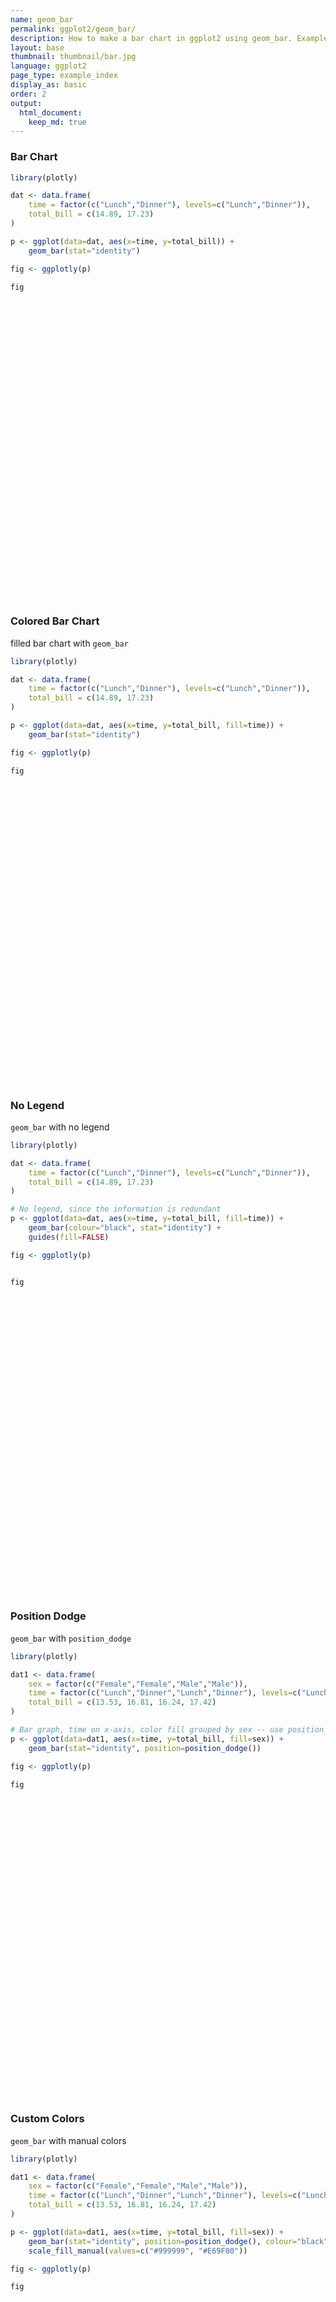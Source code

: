 ```yaml
---
name: geom_bar
permalink: ggplot2/geom_bar/
description: How to make a bar chart in ggplot2 using geom_bar. Examples of grouped, stacked, overlaid, filled, and colored bar charts.
layout: base
thumbnail: thumbnail/bar.jpg
language: ggplot2
page_type: example_index
display_as: basic
order: 2
output:
  html_document:
    keep_md: true
---
```



### Bar Chart


```r
library(plotly)

dat <- data.frame(
    time = factor(c("Lunch","Dinner"), levels=c("Lunch","Dinner")),
    total_bill = c(14.89, 17.23)
)

p <- ggplot(data=dat, aes(x=time, y=total_bill)) +
    geom_bar(stat="identity")

fig <- ggplotly(p)

fig
```

<div id="htmlwidget-0d8d54e4819bc550ce53" style="width:672px;height:480px;" class="plotly html-widget"></div>
<script type="application/json" data-for="htmlwidget-0d8d54e4819bc550ce53">{"x":{"data":[{"orientation":"v","width":[0.9,0.9],"base":[0,0],"x":[1,2],"y":[14.89,17.23],"text":["time: Lunch<br />total_bill: 14.89","time: Dinner<br />total_bill: 17.23"],"type":"bar","marker":{"autocolorscale":false,"color":"rgba(89,89,89,1)","line":{"width":1.88976377952756,"color":"transparent"}},"showlegend":false,"xaxis":"x","yaxis":"y","hoverinfo":"text","frame":null}],"layout":{"margin":{"t":26.2283105022831,"r":7.30593607305936,"b":40.1826484018265,"l":37.2602739726027},"plot_bgcolor":"rgba(235,235,235,1)","paper_bgcolor":"rgba(255,255,255,1)","font":{"color":"rgba(0,0,0,1)","family":"","size":14.6118721461187},"xaxis":{"domain":[0,1],"automargin":true,"type":"linear","autorange":false,"range":[0.4,2.6],"tickmode":"array","ticktext":["Lunch","Dinner"],"tickvals":[1,2],"categoryorder":"array","categoryarray":["Lunch","Dinner"],"nticks":null,"ticks":"outside","tickcolor":"rgba(51,51,51,1)","ticklen":3.65296803652968,"tickwidth":0.66417600664176,"showticklabels":true,"tickfont":{"color":"rgba(77,77,77,1)","family":"","size":11.689497716895},"tickangle":-0,"showline":false,"linecolor":null,"linewidth":0,"showgrid":true,"gridcolor":"rgba(255,255,255,1)","gridwidth":0.66417600664176,"zeroline":false,"anchor":"y","title":{"text":"time","font":{"color":"rgba(0,0,0,1)","family":"","size":14.6118721461187}},"hoverformat":".2f"},"yaxis":{"domain":[0,1],"automargin":true,"type":"linear","autorange":false,"range":[-0.8615,18.0915],"tickmode":"array","ticktext":["0","5","10","15"],"tickvals":[0,5,10,15],"categoryorder":"array","categoryarray":["0","5","10","15"],"nticks":null,"ticks":"outside","tickcolor":"rgba(51,51,51,1)","ticklen":3.65296803652968,"tickwidth":0.66417600664176,"showticklabels":true,"tickfont":{"color":"rgba(77,77,77,1)","family":"","size":11.689497716895},"tickangle":-0,"showline":false,"linecolor":null,"linewidth":0,"showgrid":true,"gridcolor":"rgba(255,255,255,1)","gridwidth":0.66417600664176,"zeroline":false,"anchor":"x","title":{"text":"total_bill","font":{"color":"rgba(0,0,0,1)","family":"","size":14.6118721461187}},"hoverformat":".2f"},"shapes":[{"type":"rect","fillcolor":null,"line":{"color":null,"width":0,"linetype":[]},"yref":"paper","xref":"paper","x0":0,"x1":1,"y0":0,"y1":1}],"showlegend":false,"legend":{"bgcolor":"rgba(255,255,255,1)","bordercolor":"transparent","borderwidth":1.88976377952756,"font":{"color":"rgba(0,0,0,1)","family":"","size":11.689497716895}},"hovermode":"closest","barmode":"relative"},"config":{"doubleClick":"reset","showSendToCloud":false},"source":"A","attrs":{"5c415ef476eb":{"x":{},"y":{},"type":"bar"}},"cur_data":"5c415ef476eb","visdat":{"5c415ef476eb":["function (y) ","x"]},"highlight":{"on":"plotly_click","persistent":false,"dynamic":false,"selectize":false,"opacityDim":0.2,"selected":{"opacity":1},"debounce":0},"shinyEvents":["plotly_hover","plotly_click","plotly_selected","plotly_relayout","plotly_brushed","plotly_brushing","plotly_clickannotation","plotly_doubleclick","plotly_deselect","plotly_afterplot","plotly_sunburstclick"],"base_url":"https://plot.ly"},"evals":[],"jsHooks":[]}</script>

### Colored Bar Chart
filled bar chart with <code>geom_bar</code>


```r
library(plotly)

dat <- data.frame(
    time = factor(c("Lunch","Dinner"), levels=c("Lunch","Dinner")),
    total_bill = c(14.89, 17.23)
)

p <- ggplot(data=dat, aes(x=time, y=total_bill, fill=time)) +
    geom_bar(stat="identity")

fig <- ggplotly(p)

fig
```

<div id="htmlwidget-e4e8a0b7208bc9c6ca13" style="width:672px;height:480px;" class="plotly html-widget"></div>
<script type="application/json" data-for="htmlwidget-e4e8a0b7208bc9c6ca13">{"x":{"data":[{"orientation":"v","width":0.9,"base":0,"x":[1],"y":[14.89],"text":"time: Lunch<br />total_bill: 14.89<br />time: Lunch","type":"bar","marker":{"autocolorscale":false,"color":"rgba(248,118,109,1)","line":{"width":1.88976377952756,"color":"transparent"}},"name":"Lunch","legendgroup":"Lunch","showlegend":true,"xaxis":"x","yaxis":"y","hoverinfo":"text","frame":null},{"orientation":"v","width":0.9,"base":0,"x":[2],"y":[17.23],"text":"time: Dinner<br />total_bill: 17.23<br />time: Dinner","type":"bar","marker":{"autocolorscale":false,"color":"rgba(0,191,196,1)","line":{"width":1.88976377952756,"color":"transparent"}},"name":"Dinner","legendgroup":"Dinner","showlegend":true,"xaxis":"x","yaxis":"y","hoverinfo":"text","frame":null}],"layout":{"margin":{"t":26.2283105022831,"r":7.30593607305936,"b":40.1826484018265,"l":37.2602739726027},"plot_bgcolor":"rgba(235,235,235,1)","paper_bgcolor":"rgba(255,255,255,1)","font":{"color":"rgba(0,0,0,1)","family":"","size":14.6118721461187},"xaxis":{"domain":[0,1],"automargin":true,"type":"linear","autorange":false,"range":[0.4,2.6],"tickmode":"array","ticktext":["Lunch","Dinner"],"tickvals":[1,2],"categoryorder":"array","categoryarray":["Lunch","Dinner"],"nticks":null,"ticks":"outside","tickcolor":"rgba(51,51,51,1)","ticklen":3.65296803652968,"tickwidth":0.66417600664176,"showticklabels":true,"tickfont":{"color":"rgba(77,77,77,1)","family":"","size":11.689497716895},"tickangle":-0,"showline":false,"linecolor":null,"linewidth":0,"showgrid":true,"gridcolor":"rgba(255,255,255,1)","gridwidth":0.66417600664176,"zeroline":false,"anchor":"y","title":{"text":"time","font":{"color":"rgba(0,0,0,1)","family":"","size":14.6118721461187}},"hoverformat":".2f"},"yaxis":{"domain":[0,1],"automargin":true,"type":"linear","autorange":false,"range":[-0.8615,18.0915],"tickmode":"array","ticktext":["0","5","10","15"],"tickvals":[0,5,10,15],"categoryorder":"array","categoryarray":["0","5","10","15"],"nticks":null,"ticks":"outside","tickcolor":"rgba(51,51,51,1)","ticklen":3.65296803652968,"tickwidth":0.66417600664176,"showticklabels":true,"tickfont":{"color":"rgba(77,77,77,1)","family":"","size":11.689497716895},"tickangle":-0,"showline":false,"linecolor":null,"linewidth":0,"showgrid":true,"gridcolor":"rgba(255,255,255,1)","gridwidth":0.66417600664176,"zeroline":false,"anchor":"x","title":{"text":"total_bill","font":{"color":"rgba(0,0,0,1)","family":"","size":14.6118721461187}},"hoverformat":".2f"},"shapes":[{"type":"rect","fillcolor":null,"line":{"color":null,"width":0,"linetype":[]},"yref":"paper","xref":"paper","x0":0,"x1":1,"y0":0,"y1":1}],"showlegend":true,"legend":{"bgcolor":"rgba(255,255,255,1)","bordercolor":"transparent","borderwidth":1.88976377952756,"font":{"color":"rgba(0,0,0,1)","family":"","size":11.689497716895},"y":0.93503937007874},"annotations":[{"text":"time","x":1.02,"y":1,"showarrow":false,"ax":0,"ay":0,"font":{"color":"rgba(0,0,0,1)","family":"","size":14.6118721461187},"xref":"paper","yref":"paper","textangle":-0,"xanchor":"left","yanchor":"bottom","legendTitle":true}],"hovermode":"closest","barmode":"relative"},"config":{"doubleClick":"reset","showSendToCloud":false},"source":"A","attrs":{"5c41102777c9":{"x":{},"y":{},"fill":{},"type":"bar"}},"cur_data":"5c41102777c9","visdat":{"5c41102777c9":["function (y) ","x"]},"highlight":{"on":"plotly_click","persistent":false,"dynamic":false,"selectize":false,"opacityDim":0.2,"selected":{"opacity":1},"debounce":0},"shinyEvents":["plotly_hover","plotly_click","plotly_selected","plotly_relayout","plotly_brushed","plotly_brushing","plotly_clickannotation","plotly_doubleclick","plotly_deselect","plotly_afterplot","plotly_sunburstclick"],"base_url":"https://plot.ly"},"evals":[],"jsHooks":[]}</script>

### No Legend
<code>geom_bar</code> with no legend


```r
library(plotly)

dat <- data.frame(
    time = factor(c("Lunch","Dinner"), levels=c("Lunch","Dinner")),
    total_bill = c(14.89, 17.23)
)

# No legend, since the information is redundant
p <- ggplot(data=dat, aes(x=time, y=total_bill, fill=time)) +
    geom_bar(colour="black", stat="identity") +
    guides(fill=FALSE)

fig <- ggplotly(p)


fig
```

<div id="htmlwidget-5f13c8951418c5a818c3" style="width:672px;height:480px;" class="plotly html-widget"></div>
<script type="application/json" data-for="htmlwidget-5f13c8951418c5a818c3">{"x":{"data":[{"orientation":"v","width":0.9,"base":0,"x":[1],"y":[14.89],"text":"time: Lunch<br />total_bill: 14.89<br />time: Lunch","type":"bar","marker":{"autocolorscale":false,"color":"rgba(248,118,109,1)","line":{"width":1.88976377952756,"color":"rgba(0,0,0,1)"}},"name":"Lunch","legendgroup":"Lunch","showlegend":true,"xaxis":"x","yaxis":"y","hoverinfo":"text","frame":null},{"orientation":"v","width":0.9,"base":0,"x":[2],"y":[17.23],"text":"time: Dinner<br />total_bill: 17.23<br />time: Dinner","type":"bar","marker":{"autocolorscale":false,"color":"rgba(0,191,196,1)","line":{"width":1.88976377952756,"color":"rgba(0,0,0,1)"}},"name":"Dinner","legendgroup":"Dinner","showlegend":true,"xaxis":"x","yaxis":"y","hoverinfo":"text","frame":null}],"layout":{"margin":{"t":26.2283105022831,"r":7.30593607305936,"b":40.1826484018265,"l":37.2602739726027},"plot_bgcolor":"rgba(235,235,235,1)","paper_bgcolor":"rgba(255,255,255,1)","font":{"color":"rgba(0,0,0,1)","family":"","size":14.6118721461187},"xaxis":{"domain":[0,1],"automargin":true,"type":"linear","autorange":false,"range":[0.4,2.6],"tickmode":"array","ticktext":["Lunch","Dinner"],"tickvals":[1,2],"categoryorder":"array","categoryarray":["Lunch","Dinner"],"nticks":null,"ticks":"outside","tickcolor":"rgba(51,51,51,1)","ticklen":3.65296803652968,"tickwidth":0.66417600664176,"showticklabels":true,"tickfont":{"color":"rgba(77,77,77,1)","family":"","size":11.689497716895},"tickangle":-0,"showline":false,"linecolor":null,"linewidth":0,"showgrid":true,"gridcolor":"rgba(255,255,255,1)","gridwidth":0.66417600664176,"zeroline":false,"anchor":"y","title":{"text":"time","font":{"color":"rgba(0,0,0,1)","family":"","size":14.6118721461187}},"hoverformat":".2f"},"yaxis":{"domain":[0,1],"automargin":true,"type":"linear","autorange":false,"range":[-0.8615,18.0915],"tickmode":"array","ticktext":["0","5","10","15"],"tickvals":[0,5,10,15],"categoryorder":"array","categoryarray":["0","5","10","15"],"nticks":null,"ticks":"outside","tickcolor":"rgba(51,51,51,1)","ticklen":3.65296803652968,"tickwidth":0.66417600664176,"showticklabels":true,"tickfont":{"color":"rgba(77,77,77,1)","family":"","size":11.689497716895},"tickangle":-0,"showline":false,"linecolor":null,"linewidth":0,"showgrid":true,"gridcolor":"rgba(255,255,255,1)","gridwidth":0.66417600664176,"zeroline":false,"anchor":"x","title":{"text":"total_bill","font":{"color":"rgba(0,0,0,1)","family":"","size":14.6118721461187}},"hoverformat":".2f"},"shapes":[{"type":"rect","fillcolor":null,"line":{"color":null,"width":0,"linetype":[]},"yref":"paper","xref":"paper","x0":0,"x1":1,"y0":0,"y1":1}],"showlegend":true,"legend":{"bgcolor":"rgba(255,255,255,1)","bordercolor":"transparent","borderwidth":1.88976377952756,"font":{"color":"rgba(0,0,0,1)","family":"","size":11.689497716895},"y":1},"hovermode":"closest","barmode":"relative"},"config":{"doubleClick":"reset","showSendToCloud":false},"source":"A","attrs":{"5c4156ffd6ef":{"x":{},"y":{},"fill":{},"type":"bar"}},"cur_data":"5c4156ffd6ef","visdat":{"5c4156ffd6ef":["function (y) ","x"]},"highlight":{"on":"plotly_click","persistent":false,"dynamic":false,"selectize":false,"opacityDim":0.2,"selected":{"opacity":1},"debounce":0},"shinyEvents":["plotly_hover","plotly_click","plotly_selected","plotly_relayout","plotly_brushed","plotly_brushing","plotly_clickannotation","plotly_doubleclick","plotly_deselect","plotly_afterplot","plotly_sunburstclick"],"base_url":"https://plot.ly"},"evals":[],"jsHooks":[]}</script>

### Position Dodge
<code>geom_bar</code> with <code>position_dodge</code>


```r
library(plotly)

dat1 <- data.frame(
    sex = factor(c("Female","Female","Male","Male")),
    time = factor(c("Lunch","Dinner","Lunch","Dinner"), levels=c("Lunch","Dinner")),
    total_bill = c(13.53, 16.81, 16.24, 17.42)
)

# Bar graph, time on x-axis, color fill grouped by sex -- use position_dodge()
p <- ggplot(data=dat1, aes(x=time, y=total_bill, fill=sex)) +
    geom_bar(stat="identity", position=position_dodge())

fig <- ggplotly(p)

fig
```

<div id="htmlwidget-6a95189ab54fa1840b4e" style="width:672px;height:480px;" class="plotly html-widget"></div>
<script type="application/json" data-for="htmlwidget-6a95189ab54fa1840b4e">{"x":{"data":[{"orientation":"v","width":[0.45,0.45],"base":[0,0],"x":[0.775,1.775],"y":[13.53,16.81],"text":["time: Lunch<br />total_bill: 13.53<br />sex: Female","time: Dinner<br />total_bill: 16.81<br />sex: Female"],"type":"bar","marker":{"autocolorscale":false,"color":"rgba(248,118,109,1)","line":{"width":1.88976377952756,"color":"transparent"}},"name":"Female","legendgroup":"Female","showlegend":true,"xaxis":"x","yaxis":"y","hoverinfo":"text","frame":null},{"orientation":"v","width":[0.45,0.45],"base":[0,0],"x":[1.225,2.225],"y":[16.24,17.42],"text":["time: Lunch<br />total_bill: 16.24<br />sex: Male","time: Dinner<br />total_bill: 17.42<br />sex: Male"],"type":"bar","marker":{"autocolorscale":false,"color":"rgba(0,191,196,1)","line":{"width":1.88976377952756,"color":"transparent"}},"name":"Male","legendgroup":"Male","showlegend":true,"xaxis":"x","yaxis":"y","hoverinfo":"text","frame":null}],"layout":{"margin":{"t":26.2283105022831,"r":7.30593607305936,"b":40.1826484018265,"l":37.2602739726027},"plot_bgcolor":"rgba(235,235,235,1)","paper_bgcolor":"rgba(255,255,255,1)","font":{"color":"rgba(0,0,0,1)","family":"","size":14.6118721461187},"xaxis":{"domain":[0,1],"automargin":true,"type":"linear","autorange":false,"range":[0.4,2.6],"tickmode":"array","ticktext":["Lunch","Dinner"],"tickvals":[1,2],"categoryorder":"array","categoryarray":["Lunch","Dinner"],"nticks":null,"ticks":"outside","tickcolor":"rgba(51,51,51,1)","ticklen":3.65296803652968,"tickwidth":0.66417600664176,"showticklabels":true,"tickfont":{"color":"rgba(77,77,77,1)","family":"","size":11.689497716895},"tickangle":-0,"showline":false,"linecolor":null,"linewidth":0,"showgrid":true,"gridcolor":"rgba(255,255,255,1)","gridwidth":0.66417600664176,"zeroline":false,"anchor":"y","title":{"text":"time","font":{"color":"rgba(0,0,0,1)","family":"","size":14.6118721461187}},"hoverformat":".2f"},"yaxis":{"domain":[0,1],"automargin":true,"type":"linear","autorange":false,"range":[-0.871,18.291],"tickmode":"array","ticktext":["0","5","10","15"],"tickvals":[0,5,10,15],"categoryorder":"array","categoryarray":["0","5","10","15"],"nticks":null,"ticks":"outside","tickcolor":"rgba(51,51,51,1)","ticklen":3.65296803652968,"tickwidth":0.66417600664176,"showticklabels":true,"tickfont":{"color":"rgba(77,77,77,1)","family":"","size":11.689497716895},"tickangle":-0,"showline":false,"linecolor":null,"linewidth":0,"showgrid":true,"gridcolor":"rgba(255,255,255,1)","gridwidth":0.66417600664176,"zeroline":false,"anchor":"x","title":{"text":"total_bill","font":{"color":"rgba(0,0,0,1)","family":"","size":14.6118721461187}},"hoverformat":".2f"},"shapes":[{"type":"rect","fillcolor":null,"line":{"color":null,"width":0,"linetype":[]},"yref":"paper","xref":"paper","x0":0,"x1":1,"y0":0,"y1":1}],"showlegend":true,"legend":{"bgcolor":"rgba(255,255,255,1)","bordercolor":"transparent","borderwidth":1.88976377952756,"font":{"color":"rgba(0,0,0,1)","family":"","size":11.689497716895},"y":0.93503937007874},"annotations":[{"text":"sex","x":1.02,"y":1,"showarrow":false,"ax":0,"ay":0,"font":{"color":"rgba(0,0,0,1)","family":"","size":14.6118721461187},"xref":"paper","yref":"paper","textangle":-0,"xanchor":"left","yanchor":"bottom","legendTitle":true}],"hovermode":"closest","barmode":"relative"},"config":{"doubleClick":"reset","showSendToCloud":false},"source":"A","attrs":{"5c416abeb2e2":{"x":{},"y":{},"fill":{},"type":"bar"}},"cur_data":"5c416abeb2e2","visdat":{"5c416abeb2e2":["function (y) ","x"]},"highlight":{"on":"plotly_click","persistent":false,"dynamic":false,"selectize":false,"opacityDim":0.2,"selected":{"opacity":1},"debounce":0},"shinyEvents":["plotly_hover","plotly_click","plotly_selected","plotly_relayout","plotly_brushed","plotly_brushing","plotly_clickannotation","plotly_doubleclick","plotly_deselect","plotly_afterplot","plotly_sunburstclick"],"base_url":"https://plot.ly"},"evals":[],"jsHooks":[]}</script>

### Custom Colors
<code>geom_bar</code> with manual colors


```r
library(plotly)

dat1 <- data.frame(
    sex = factor(c("Female","Female","Male","Male")),
    time = factor(c("Lunch","Dinner","Lunch","Dinner"), levels=c("Lunch","Dinner")),
    total_bill = c(13.53, 16.81, 16.24, 17.42)
)

p <- ggplot(data=dat1, aes(x=time, y=total_bill, fill=sex)) +
    geom_bar(stat="identity", position=position_dodge(), colour="black") +
    scale_fill_manual(values=c("#999999", "#E69F00"))

fig <- ggplotly(p)

fig
```

<div id="htmlwidget-5ec1aac973a9b968e0be" style="width:672px;height:480px;" class="plotly html-widget"></div>
<script type="application/json" data-for="htmlwidget-5ec1aac973a9b968e0be">{"x":{"data":[{"orientation":"v","width":[0.45,0.45],"base":[0,0],"x":[0.775,1.775],"y":[13.53,16.81],"text":["time: Lunch<br />total_bill: 13.53<br />sex: Female","time: Dinner<br />total_bill: 16.81<br />sex: Female"],"type":"bar","marker":{"autocolorscale":false,"color":"rgba(153,153,153,1)","line":{"width":1.88976377952756,"color":"rgba(0,0,0,1)"}},"name":"Female","legendgroup":"Female","showlegend":true,"xaxis":"x","yaxis":"y","hoverinfo":"text","frame":null},{"orientation":"v","width":[0.45,0.45],"base":[0,0],"x":[1.225,2.225],"y":[16.24,17.42],"text":["time: Lunch<br />total_bill: 16.24<br />sex: Male","time: Dinner<br />total_bill: 17.42<br />sex: Male"],"type":"bar","marker":{"autocolorscale":false,"color":"rgba(230,159,0,1)","line":{"width":1.88976377952756,"color":"rgba(0,0,0,1)"}},"name":"Male","legendgroup":"Male","showlegend":true,"xaxis":"x","yaxis":"y","hoverinfo":"text","frame":null}],"layout":{"margin":{"t":26.2283105022831,"r":7.30593607305936,"b":40.1826484018265,"l":37.2602739726027},"plot_bgcolor":"rgba(235,235,235,1)","paper_bgcolor":"rgba(255,255,255,1)","font":{"color":"rgba(0,0,0,1)","family":"","size":14.6118721461187},"xaxis":{"domain":[0,1],"automargin":true,"type":"linear","autorange":false,"range":[0.4,2.6],"tickmode":"array","ticktext":["Lunch","Dinner"],"tickvals":[1,2],"categoryorder":"array","categoryarray":["Lunch","Dinner"],"nticks":null,"ticks":"outside","tickcolor":"rgba(51,51,51,1)","ticklen":3.65296803652968,"tickwidth":0.66417600664176,"showticklabels":true,"tickfont":{"color":"rgba(77,77,77,1)","family":"","size":11.689497716895},"tickangle":-0,"showline":false,"linecolor":null,"linewidth":0,"showgrid":true,"gridcolor":"rgba(255,255,255,1)","gridwidth":0.66417600664176,"zeroline":false,"anchor":"y","title":{"text":"time","font":{"color":"rgba(0,0,0,1)","family":"","size":14.6118721461187}},"hoverformat":".2f"},"yaxis":{"domain":[0,1],"automargin":true,"type":"linear","autorange":false,"range":[-0.871,18.291],"tickmode":"array","ticktext":["0","5","10","15"],"tickvals":[0,5,10,15],"categoryorder":"array","categoryarray":["0","5","10","15"],"nticks":null,"ticks":"outside","tickcolor":"rgba(51,51,51,1)","ticklen":3.65296803652968,"tickwidth":0.66417600664176,"showticklabels":true,"tickfont":{"color":"rgba(77,77,77,1)","family":"","size":11.689497716895},"tickangle":-0,"showline":false,"linecolor":null,"linewidth":0,"showgrid":true,"gridcolor":"rgba(255,255,255,1)","gridwidth":0.66417600664176,"zeroline":false,"anchor":"x","title":{"text":"total_bill","font":{"color":"rgba(0,0,0,1)","family":"","size":14.6118721461187}},"hoverformat":".2f"},"shapes":[{"type":"rect","fillcolor":null,"line":{"color":null,"width":0,"linetype":[]},"yref":"paper","xref":"paper","x0":0,"x1":1,"y0":0,"y1":1}],"showlegend":true,"legend":{"bgcolor":"rgba(255,255,255,1)","bordercolor":"transparent","borderwidth":1.88976377952756,"font":{"color":"rgba(0,0,0,1)","family":"","size":11.689497716895},"y":0.93503937007874},"annotations":[{"text":"sex","x":1.02,"y":1,"showarrow":false,"ax":0,"ay":0,"font":{"color":"rgba(0,0,0,1)","family":"","size":14.6118721461187},"xref":"paper","yref":"paper","textangle":-0,"xanchor":"left","yanchor":"bottom","legendTitle":true}],"hovermode":"closest","barmode":"relative"},"config":{"doubleClick":"reset","showSendToCloud":false},"source":"A","attrs":{"5c41497f3847":{"x":{},"y":{},"fill":{},"type":"bar"}},"cur_data":"5c41497f3847","visdat":{"5c41497f3847":["function (y) ","x"]},"highlight":{"on":"plotly_click","persistent":false,"dynamic":false,"selectize":false,"opacityDim":0.2,"selected":{"opacity":1},"debounce":0},"shinyEvents":["plotly_hover","plotly_click","plotly_selected","plotly_relayout","plotly_brushed","plotly_brushing","plotly_clickannotation","plotly_doubleclick","plotly_deselect","plotly_afterplot","plotly_sunburstclick"],"base_url":"https://plot.ly"},"evals":[],"jsHooks":[]}</script>

### Styles & Themes
<code>geom_bar</code> with styles and theme


```r
library(plotly)

dat1 <- data.frame(
    sex = factor(c("Female","Female","Male","Male")),
    time = factor(c("Lunch","Dinner","Lunch","Dinner"), levels=c("Lunch","Dinner")),
    total_bill = c(13.53, 16.81, 16.24, 17.42)
)

# A bar graph
p <- ggplot(data=dat1, aes(x=time, y=total_bill, fill=sex)) +
    geom_bar(colour="black", stat="identity",
             position=position_dodge(),
             size=.3) +                        # Thinner lines
    xlab("Time of day") + ylab("Total bill") + # Set axis labels
    ggtitle("Average bill for 2 people") +     # Set title
    theme_bw()

fig <- ggplotly(p)


fig
```

<div id="htmlwidget-43aea9ea0718fd5ef76b" style="width:672px;height:480px;" class="plotly html-widget"></div>
<script type="application/json" data-for="htmlwidget-43aea9ea0718fd5ef76b">{"x":{"data":[{"orientation":"v","width":[0.45,0.45],"base":[0,0],"x":[0.775,1.775],"y":[13.53,16.81],"text":["time: Lunch<br />total_bill: 13.53<br />sex: Female","time: Dinner<br />total_bill: 16.81<br />sex: Female"],"type":"bar","marker":{"autocolorscale":false,"color":"rgba(248,118,109,1)","line":{"width":1.13385826771654,"color":"rgba(0,0,0,1)"}},"name":"Female","legendgroup":"Female","showlegend":true,"xaxis":"x","yaxis":"y","hoverinfo":"text","frame":null},{"orientation":"v","width":[0.45,0.45],"base":[0,0],"x":[1.225,2.225],"y":[16.24,17.42],"text":["time: Lunch<br />total_bill: 16.24<br />sex: Male","time: Dinner<br />total_bill: 17.42<br />sex: Male"],"type":"bar","marker":{"autocolorscale":false,"color":"rgba(0,191,196,1)","line":{"width":1.13385826771654,"color":"rgba(0,0,0,1)"}},"name":"Male","legendgroup":"Male","showlegend":true,"xaxis":"x","yaxis":"y","hoverinfo":"text","frame":null}],"layout":{"margin":{"t":43.7625570776256,"r":7.30593607305936,"b":40.1826484018265,"l":37.2602739726027},"plot_bgcolor":"rgba(255,255,255,1)","paper_bgcolor":"rgba(255,255,255,1)","font":{"color":"rgba(0,0,0,1)","family":"","size":14.6118721461187},"title":{"text":"Average bill for 2 people","font":{"color":"rgba(0,0,0,1)","family":"","size":17.5342465753425},"x":0,"xref":"paper"},"xaxis":{"domain":[0,1],"automargin":true,"type":"linear","autorange":false,"range":[0.4,2.6],"tickmode":"array","ticktext":["Lunch","Dinner"],"tickvals":[1,2],"categoryorder":"array","categoryarray":["Lunch","Dinner"],"nticks":null,"ticks":"outside","tickcolor":"rgba(51,51,51,1)","ticklen":3.65296803652968,"tickwidth":0.66417600664176,"showticklabels":true,"tickfont":{"color":"rgba(77,77,77,1)","family":"","size":11.689497716895},"tickangle":-0,"showline":false,"linecolor":null,"linewidth":0,"showgrid":true,"gridcolor":"rgba(235,235,235,1)","gridwidth":0.66417600664176,"zeroline":false,"anchor":"y","title":{"text":"Time of day","font":{"color":"rgba(0,0,0,1)","family":"","size":14.6118721461187}},"hoverformat":".2f"},"yaxis":{"domain":[0,1],"automargin":true,"type":"linear","autorange":false,"range":[-0.871,18.291],"tickmode":"array","ticktext":["0","5","10","15"],"tickvals":[0,5,10,15],"categoryorder":"array","categoryarray":["0","5","10","15"],"nticks":null,"ticks":"outside","tickcolor":"rgba(51,51,51,1)","ticklen":3.65296803652968,"tickwidth":0.66417600664176,"showticklabels":true,"tickfont":{"color":"rgba(77,77,77,1)","family":"","size":11.689497716895},"tickangle":-0,"showline":false,"linecolor":null,"linewidth":0,"showgrid":true,"gridcolor":"rgba(235,235,235,1)","gridwidth":0.66417600664176,"zeroline":false,"anchor":"x","title":{"text":"Total bill","font":{"color":"rgba(0,0,0,1)","family":"","size":14.6118721461187}},"hoverformat":".2f"},"shapes":[{"type":"rect","fillcolor":"transparent","line":{"color":"rgba(51,51,51,1)","width":0.66417600664176,"linetype":"solid"},"yref":"paper","xref":"paper","x0":0,"x1":1,"y0":0,"y1":1}],"showlegend":true,"legend":{"bgcolor":"rgba(255,255,255,1)","bordercolor":"transparent","borderwidth":1.88976377952756,"font":{"color":"rgba(0,0,0,1)","family":"","size":11.689497716895},"y":0.93503937007874},"annotations":[{"text":"sex","x":1.02,"y":1,"showarrow":false,"ax":0,"ay":0,"font":{"color":"rgba(0,0,0,1)","family":"","size":14.6118721461187},"xref":"paper","yref":"paper","textangle":-0,"xanchor":"left","yanchor":"bottom","legendTitle":true}],"hovermode":"closest","barmode":"relative"},"config":{"doubleClick":"reset","showSendToCloud":false},"source":"A","attrs":{"5c4165fb3f3b":{"x":{},"y":{},"fill":{},"type":"bar"}},"cur_data":"5c4165fb3f3b","visdat":{"5c4165fb3f3b":["function (y) ","x"]},"highlight":{"on":"plotly_click","persistent":false,"dynamic":false,"selectize":false,"opacityDim":0.2,"selected":{"opacity":1},"debounce":0},"shinyEvents":["plotly_hover","plotly_click","plotly_selected","plotly_relayout","plotly_brushed","plotly_brushing","plotly_clickannotation","plotly_doubleclick","plotly_deselect","plotly_afterplot","plotly_sunburstclick"],"base_url":"https://plot.ly"},"evals":[],"jsHooks":[]}</script>

### Variable Comparison
using <code>geom_bar</code> for variable comparison


```r
library(plotly)

DF <- read.table(text="Rank F1     F2     F3
1    500    250    50
2    400    100    30
3    300    155    100
4    200    90     10", header=TRUE)

library(reshape2)
DF1 <- melt(DF, id.var="Rank")

p <- ggplot(DF1, aes(x = Rank, y = value, fill = variable)) +
  geom_bar(stat = "identity")

fig <- ggplotly(p)

fig
```

<div id="htmlwidget-a2626b472dfce1134ebb" style="width:672px;height:480px;" class="plotly html-widget"></div>
<script type="application/json" data-for="htmlwidget-a2626b472dfce1134ebb">{"x":{"data":[{"orientation":"v","width":[0.9,0.9,0.9,0.9],"base":[300,130,255,100],"x":[1,2,3,4],"y":[500,400,300,200],"text":["Rank: 1<br />value: 500<br />variable: F1","Rank: 2<br />value: 400<br />variable: F1","Rank: 3<br />value: 300<br />variable: F1","Rank: 4<br />value: 200<br />variable: F1"],"type":"bar","marker":{"autocolorscale":false,"color":"rgba(248,118,109,1)","line":{"width":1.88976377952756,"color":"transparent"}},"name":"F1","legendgroup":"F1","showlegend":true,"xaxis":"x","yaxis":"y","hoverinfo":"text","frame":null},{"orientation":"v","width":[0.9,0.9,0.9,0.9],"base":[50,30,100,10],"x":[1,2,3,4],"y":[250,100,155,90],"text":["Rank: 1<br />value: 250<br />variable: F2","Rank: 2<br />value: 100<br />variable: F2","Rank: 3<br />value: 155<br />variable: F2","Rank: 4<br />value:  90<br />variable: F2"],"type":"bar","marker":{"autocolorscale":false,"color":"rgba(0,186,56,1)","line":{"width":1.88976377952756,"color":"transparent"}},"name":"F2","legendgroup":"F2","showlegend":true,"xaxis":"x","yaxis":"y","hoverinfo":"text","frame":null},{"orientation":"v","width":[0.9,0.9,0.9,0.9],"base":[0,0,0,0],"x":[1,2,3,4],"y":[50,30,100,10],"text":["Rank: 1<br />value:  50<br />variable: F3","Rank: 2<br />value:  30<br />variable: F3","Rank: 3<br />value: 100<br />variable: F3","Rank: 4<br />value:  10<br />variable: F3"],"type":"bar","marker":{"autocolorscale":false,"color":"rgba(97,156,255,1)","line":{"width":1.88976377952756,"color":"transparent"}},"name":"F3","legendgroup":"F3","showlegend":true,"xaxis":"x","yaxis":"y","hoverinfo":"text","frame":null}],"layout":{"margin":{"t":26.2283105022831,"r":7.30593607305936,"b":40.1826484018265,"l":43.1050228310502},"plot_bgcolor":"rgba(235,235,235,1)","paper_bgcolor":"rgba(255,255,255,1)","font":{"color":"rgba(0,0,0,1)","family":"","size":14.6118721461187},"xaxis":{"domain":[0,1],"automargin":true,"type":"linear","autorange":false,"range":[0.355,4.645],"tickmode":"array","ticktext":["1","2","3","4"],"tickvals":[1,2,3,4],"categoryorder":"array","categoryarray":["1","2","3","4"],"nticks":null,"ticks":"outside","tickcolor":"rgba(51,51,51,1)","ticklen":3.65296803652968,"tickwidth":0.66417600664176,"showticklabels":true,"tickfont":{"color":"rgba(77,77,77,1)","family":"","size":11.689497716895},"tickangle":-0,"showline":false,"linecolor":null,"linewidth":0,"showgrid":true,"gridcolor":"rgba(255,255,255,1)","gridwidth":0.66417600664176,"zeroline":false,"anchor":"y","title":{"text":"Rank","font":{"color":"rgba(0,0,0,1)","family":"","size":14.6118721461187}},"hoverformat":".2f"},"yaxis":{"domain":[0,1],"automargin":true,"type":"linear","autorange":false,"range":[-40,840],"tickmode":"array","ticktext":["0","200","400","600","800"],"tickvals":[0,200,400,600,800],"categoryorder":"array","categoryarray":["0","200","400","600","800"],"nticks":null,"ticks":"outside","tickcolor":"rgba(51,51,51,1)","ticklen":3.65296803652968,"tickwidth":0.66417600664176,"showticklabels":true,"tickfont":{"color":"rgba(77,77,77,1)","family":"","size":11.689497716895},"tickangle":-0,"showline":false,"linecolor":null,"linewidth":0,"showgrid":true,"gridcolor":"rgba(255,255,255,1)","gridwidth":0.66417600664176,"zeroline":false,"anchor":"x","title":{"text":"value","font":{"color":"rgba(0,0,0,1)","family":"","size":14.6118721461187}},"hoverformat":".2f"},"shapes":[{"type":"rect","fillcolor":null,"line":{"color":null,"width":0,"linetype":[]},"yref":"paper","xref":"paper","x0":0,"x1":1,"y0":0,"y1":1}],"showlegend":true,"legend":{"bgcolor":"rgba(255,255,255,1)","bordercolor":"transparent","borderwidth":1.88976377952756,"font":{"color":"rgba(0,0,0,1)","family":"","size":11.689497716895},"y":0.93503937007874},"annotations":[{"text":"variable","x":1.02,"y":1,"showarrow":false,"ax":0,"ay":0,"font":{"color":"rgba(0,0,0,1)","family":"","size":14.6118721461187},"xref":"paper","yref":"paper","textangle":-0,"xanchor":"left","yanchor":"bottom","legendTitle":true}],"hovermode":"closest","barmode":"relative"},"config":{"doubleClick":"reset","showSendToCloud":false},"source":"A","attrs":{"5c4148731a2a":{"x":{},"y":{},"fill":{},"type":"bar"}},"cur_data":"5c4148731a2a","visdat":{"5c4148731a2a":["function (y) ","x"]},"highlight":{"on":"plotly_click","persistent":false,"dynamic":false,"selectize":false,"opacityDim":0.2,"selected":{"opacity":1},"debounce":0},"shinyEvents":["plotly_hover","plotly_click","plotly_selected","plotly_relayout","plotly_brushed","plotly_brushing","plotly_clickannotation","plotly_doubleclick","plotly_deselect","plotly_afterplot","plotly_sunburstclick"],"base_url":"https://plot.ly"},"evals":[],"jsHooks":[]}</script>

### Error Bars
barplot with error bars


```r
library(plotly)
library(dplyr)
set.seed(123)

df <- diamonds[sample(1:nrow(diamonds), size = 1000),]

df.summ <- df %>% group_by(cut) %>% summarize(Mean = mean(table), Min = min(table), Max = max(table))

p <- ggplot(df.summ, aes(x = cut, y = Mean, ymin = Min, ymax = Max, fill = cut)) + 
  geom_bar(stat = "identity") + 
  geom_errorbar() + 
  ggtitle("Bar chart with Error Bars")

fig <- ggplotly(p)

fig
```

<div id="htmlwidget-002e146ff4220a634d7a" style="width:672px;height:480px;" class="plotly html-widget"></div>
<script type="application/json" data-for="htmlwidget-002e146ff4220a634d7a">{"x":{"data":[{"orientation":"v","width":1,"base":58.8908820075111,"x":[0.5],"y":[0.0803049504950479],"text":"cut: Fair<br />Mean: 0.08030495<br />Min: 58.89088<br />Max: 58.97119<br />cut: Fair","type":"bar","marker":{"autocolorscale":false,"color":"rgba(68,1,84,1)","line":{"width":1.88976377952756,"color":"transparent"}},"name":"Fair","legendgroup":"Fair","showlegend":true,"xaxis":"x","yaxis":"y","hoverinfo":"text","frame":null},{"orientation":"v","width":2,"base":58.6370752475248,"x":[1],"y":[0.0803049504950479],"text":"cut: Good<br />Mean: 0.08030495<br />Min: 58.63708<br />Max: 58.71738<br />cut: Good","type":"bar","marker":{"autocolorscale":false,"color":"rgba(59,82,139,1)","line":{"width":1.88976377952756,"color":"transparent"}},"name":"Good","legendgroup":"Good","showlegend":true,"xaxis":"x","yaxis":"y","hoverinfo":"text","frame":null},{"orientation":"v","width":3,"base":57.9276889344441,"x":[1.5],"y":[0.0803049504950479],"text":"cut: Very Good<br />Mean: 0.08030495<br />Min: 57.92769<br />Max: 58.00799<br />cut: Very Good","type":"bar","marker":{"autocolorscale":false,"color":"rgba(33,144,140,1)","line":{"width":1.88976377952756,"color":"transparent"}},"name":"Very Good","legendgroup":"Very Good","showlegend":true,"xaxis":"x","yaxis":"y","hoverinfo":"text","frame":null},{"orientation":"v","width":4,"base":58.5478475247525,"x":[2],"y":[0.0803049504950479],"text":"cut: Premium<br />Mean: 0.08030495<br />Min: 58.54785<br />Max: 58.62815<br />cut: Premium","type":"bar","marker":{"autocolorscale":false,"color":"rgba(93,200,99,1)","line":{"width":1.88976377952756,"color":"transparent"}},"name":"Premium","legendgroup":"Premium","showlegend":true,"xaxis":"x","yaxis":"y","hoverinfo":"text","frame":null},{"orientation":"v","width":5,"base":55.8700256418008,"x":[2.5],"y":[0.0803049504950479],"text":"cut: Ideal<br />Mean: 0.08030495<br />Min: 55.87003<br />Max: 55.95033<br />cut: Ideal","type":"bar","marker":{"autocolorscale":false,"color":"rgba(253,231,37,1)","line":{"width":1.88976377952756,"color":"transparent"}},"name":"Ideal","legendgroup":"Ideal","showlegend":true,"xaxis":"x","yaxis":"y","hoverinfo":"text","frame":null},{"x":[1],"y":[58.9310344827586],"text":"cut: Fair<br />Mean: 58.93103<br />Min: 55<br />Max: 66<br />cut: Fair","type":"scatter","mode":"lines","opacity":1,"line":{"color":"transparent"},"error_y":{"array":[7.06896551724138],"arrayminus":[3.93103448275862],"type":"data","width":36,"symmetric":false,"color":"rgba(0,0,0,1)"},"name":"Fair","legendgroup":"Fair","showlegend":false,"xaxis":"x","yaxis":"y","hoverinfo":"text","frame":null},{"x":[2],"y":[58.6772277227723],"text":"cut: Good<br />Mean: 58.67723<br />Min: 53<br />Max: 66<br />cut: Good","type":"scatter","mode":"lines","opacity":1,"line":{"color":"transparent"},"error_y":{"array":[7.32277227722772],"arrayminus":[5.67722772277228],"type":"data","width":36,"symmetric":false,"color":"rgba(0,0,0,1)"},"name":"Good","legendgroup":"Good","showlegend":false,"xaxis":"x","yaxis":"y","hoverinfo":"text","frame":null},{"x":[3],"y":[57.9678414096916],"text":"cut: Very Good<br />Mean: 57.96784<br />Min: 53<br />Max: 63<br />cut: Very Good","type":"scatter","mode":"lines","opacity":1,"line":{"color":"transparent"},"error_y":{"array":[5.03215859030837],"arrayminus":[4.96784140969163],"type":"data","width":36,"symmetric":false,"color":"rgba(0,0,0,1)"},"name":"Very Good","legendgroup":"Very Good","showlegend":false,"xaxis":"x","yaxis":"y","hoverinfo":"text","frame":null},{"x":[4],"y":[58.588],"text":"cut: Premium<br />Mean: 58.58800<br />Min: 52<br />Max: 62<br />cut: Premium","type":"scatter","mode":"lines","opacity":1,"line":{"color":"transparent"},"error_y":{"array":[3.412],"arrayminus":[6.588],"type":"data","width":36,"symmetric":false,"color":"rgba(0,0,0,1)"},"name":"Premium","legendgroup":"Premium","showlegend":false,"xaxis":"x","yaxis":"y","hoverinfo":"text","frame":null},{"x":[5],"y":[55.9101781170483],"text":"cut: Ideal<br />Mean: 55.91018<br />Min: 53<br />Max: 61<br />cut: Ideal","type":"scatter","mode":"lines","opacity":1,"line":{"color":"transparent"},"error_y":{"array":[5.08982188295165],"arrayminus":[2.91017811704835],"type":"data","width":36,"symmetric":false,"color":"rgba(0,0,0,1)"},"name":"Ideal","legendgroup":"Ideal","showlegend":false,"xaxis":"x","yaxis":"y","hoverinfo":"text","frame":null}],"layout":{"margin":{"t":43.7625570776256,"r":7.30593607305936,"b":40.1826484018265,"l":37.2602739726027},"plot_bgcolor":"rgba(235,235,235,1)","paper_bgcolor":"rgba(255,255,255,1)","font":{"color":"rgba(0,0,0,1)","family":"","size":14.6118721461187},"title":{"text":"Bar chart with Error Bars","font":{"color":"rgba(0,0,0,1)","family":"","size":17.5342465753425},"x":0,"xref":"paper"},"xaxis":{"domain":[0,1],"automargin":true,"type":"linear","autorange":false,"range":[0,5.6],"tickmode":"array","ticktext":["Fair","Good","Very Good","Premium","Ideal"],"tickvals":[1,2,3,4,5],"categoryorder":"array","categoryarray":["Fair","Good","Very Good","Premium","Ideal"],"nticks":null,"ticks":"outside","tickcolor":"rgba(51,51,51,1)","ticklen":3.65296803652968,"tickwidth":0.66417600664176,"showticklabels":true,"tickfont":{"color":"rgba(77,77,77,1)","family":"","size":11.689497716895},"tickangle":-0,"showline":false,"linecolor":null,"linewidth":0,"showgrid":true,"gridcolor":"rgba(255,255,255,1)","gridwidth":0.66417600664176,"zeroline":false,"anchor":"y","title":{"text":"cut","font":{"color":"rgba(0,0,0,1)","family":"","size":14.6118721461187}},"hoverformat":".2f"},"yaxis":{"domain":[0,1],"automargin":true,"type":"linear","autorange":false,"range":[51.3,66.7],"tickmode":"array","ticktext":["52","56","60","64"],"tickvals":[52,56,60,64],"categoryorder":"array","categoryarray":["52","56","60","64"],"nticks":null,"ticks":"outside","tickcolor":"rgba(51,51,51,1)","ticklen":3.65296803652968,"tickwidth":0.66417600664176,"showticklabels":true,"tickfont":{"color":"rgba(77,77,77,1)","family":"","size":11.689497716895},"tickangle":-0,"showline":false,"linecolor":null,"linewidth":0,"showgrid":true,"gridcolor":"rgba(255,255,255,1)","gridwidth":0.66417600664176,"zeroline":false,"anchor":"x","title":{"text":"Mean","font":{"color":"rgba(0,0,0,1)","family":"","size":14.6118721461187}},"hoverformat":".2f"},"shapes":[{"type":"rect","fillcolor":null,"line":{"color":null,"width":0,"linetype":[]},"yref":"paper","xref":"paper","x0":0,"x1":1,"y0":0,"y1":1}],"showlegend":true,"legend":{"bgcolor":"rgba(255,255,255,1)","bordercolor":"transparent","borderwidth":1.88976377952756,"font":{"color":"rgba(0,0,0,1)","family":"","size":11.689497716895},"y":0.93503937007874},"annotations":[{"text":"cut","x":1.02,"y":1,"showarrow":false,"ax":0,"ay":0,"font":{"color":"rgba(0,0,0,1)","family":"","size":14.6118721461187},"xref":"paper","yref":"paper","textangle":-0,"xanchor":"left","yanchor":"bottom","legendTitle":true}],"hovermode":"closest","barmode":"relative"},"config":{"doubleClick":"reset","showSendToCloud":false},"source":"A","attrs":{"5c41615ef47b":{"x":{},"y":{},"ymin":{},"ymax":{},"fill":{},"type":"bar"},"5c413671558b":{"x":{},"y":{},"ymin":{},"ymax":{},"fill":{}}},"cur_data":"5c41615ef47b","visdat":{"5c41615ef47b":["function (y) ","x"],"5c413671558b":["function (y) ","x"]},"highlight":{"on":"plotly_click","persistent":false,"dynamic":false,"selectize":false,"opacityDim":0.2,"selected":{"opacity":1},"debounce":0},"shinyEvents":["plotly_hover","plotly_click","plotly_selected","plotly_relayout","plotly_brushed","plotly_brushing","plotly_clickannotation","plotly_doubleclick","plotly_deselect","plotly_afterplot","plotly_sunburstclick"],"base_url":"https://plot.ly"},"evals":[],"jsHooks":[]}</script>

### Stacked Bar Chart
<code>geom_bar</code> with stacked traces


```r
library(plotly)
library(dplyr)

df <- structure(c(106487, 495681, 1597442, 2452577, 2065141, 2271925, 4735484, 3555352, 8056040, 4321887, 2463194, 347566, 621147, 1325727, 1123492, 800368, 761550, 1359737, 1073726, 36, 53, 141, 41538, 64759, 124160, 69942, 74862, 323543, 247236, 112059, 16595, 37028, 153249, 427642, 1588178, 2738157, 2795672, 2265696, 11951, 33424, 62469, 74720, 166607, 404044, 426967, 38972, 361888, 1143671, 1516716, 160037, 354804, 996944, 1716374, 1982735, 3615225, 4486806, 3037122, 17, 54, 55, 210, 312, 358, 857, 350, 7368, 8443, 6286, 1750, 7367, 14092, 28954, 80779, 176893, 354939, 446792, 33333, 69911, 53144, 29169, 18005, 11704, 13363, 18028, 46547, 14574, 8954, 2483, 14693, 25467, 25215, 41254, 46237, 98263, 185986), .Dim = c(19, 5), .Dimnames = list(c("1820-30", "1831-40", "1841-50", "1851-60", "1861-70", "1871-80", "1881-90", "1891-00", "1901-10", "1911-20", "1921-30", "1931-40", "1941-50", "1951-60", "1961-70", "1971-80", "1981-90", "1991-00", "2001-06"), c("Europe", "Asia", "Americas", "Africa", "Oceania")))
df.m <- melt(df)
df.m <- rename(df.m, Period = Var1, Region = Var2)

p <- ggplot(df.m, aes(x = Period, y = value/1e+06,fill = Region)) + ggtitle("Migration to the United States by Source Region (1820-2006), In Millions")
p <- p + geom_bar(stat = "identity", position = "stack")

fig <- ggplotly(p)

fig
```

<div id="htmlwidget-4ac2802325c48cea2cd1" style="width:672px;height:480px;" class="plotly html-widget"></div>
<script type="application/json" data-for="htmlwidget-4ac2802325c48cea2cd1">{"x":{"data":[{"orientation":"v","width":[0.9,0.9,0.9,0.9,0.9,0.9,0.9,0.899999999999999,0.899999999999999,0.899999999999999,0.899999999999999,0.899999999999999,0.899999999999999,0.899999999999999,0.899999999999999,0.899999999999999,0.899999999999999,0.899999999999999,0.899999999999999],"base":[0.045337,0.103442,0.115809,0.145637,0.249683,0.540266,0.511129,0.132212,0.739346,1.413924,1.644015,0.180865,0.413892,1.189752,2.198185,3.692946,6.576512,7.73568,5.935596],"x":[1,2,3,4,5,6,7,8,9,10,11,12,13,14,15,16,17,18,19],"y":[0.106487,0.495681,1.597442,2.452577,2.065141,2.271925,4.735484,3.555352,8.05604,4.321887,2.463194,0.347566,0.621147,1.325727,1.123492,0.800368,0.76155,1.359737,1.073726],"text":["Period: 1820-30<br />value/1e+06: 0.106487<br />Region: Europe","Period: 1831-40<br />value/1e+06: 0.495681<br />Region: Europe","Period: 1841-50<br />value/1e+06: 1.597442<br />Region: Europe","Period: 1851-60<br />value/1e+06: 2.452577<br />Region: Europe","Period: 1861-70<br />value/1e+06: 2.065141<br />Region: Europe","Period: 1871-80<br />value/1e+06: 2.271925<br />Region: Europe","Period: 1881-90<br />value/1e+06: 4.735484<br />Region: Europe","Period: 1891-00<br />value/1e+06: 3.555352<br />Region: Europe","Period: 1901-10<br />value/1e+06: 8.056040<br />Region: Europe","Period: 1911-20<br />value/1e+06: 4.321887<br />Region: Europe","Period: 1921-30<br />value/1e+06: 2.463194<br />Region: Europe","Period: 1931-40<br />value/1e+06: 0.347566<br />Region: Europe","Period: 1941-50<br />value/1e+06: 0.621147<br />Region: Europe","Period: 1951-60<br />value/1e+06: 1.325727<br />Region: Europe","Period: 1961-70<br />value/1e+06: 1.123492<br />Region: Europe","Period: 1971-80<br />value/1e+06: 0.800368<br />Region: Europe","Period: 1981-90<br />value/1e+06: 0.761550<br />Region: Europe","Period: 1991-00<br />value/1e+06: 1.359737<br />Region: Europe","Period: 2001-06<br />value/1e+06: 1.073726<br />Region: Europe"],"type":"bar","marker":{"autocolorscale":false,"color":"rgba(248,118,109,1)","line":{"width":1.88976377952756,"color":"transparent"}},"name":"Europe","legendgroup":"Europe","showlegend":true,"xaxis":"x","yaxis":"y","hoverinfo":"text","frame":null},{"orientation":"v","width":[0.9,0.9,0.9,0.9,0.9,0.9,0.9,0.899999999999999,0.899999999999999,0.899999999999999,0.899999999999999,0.899999999999999,0.899999999999999,0.899999999999999,0.899999999999999,0.899999999999999,0.899999999999999,0.899999999999999,0.899999999999999],"base":[0.045301,0.103389,0.115668,0.104099,0.184924,0.416106,0.441187,0.05735,0.415803,1.166688,1.531956,0.16427,0.376864,1.036503,1.770543,2.104768,3.838355,4.940008,3.6699],"x":[1,2,3,4,5,6,7,8,9,10,11,12,13,14,15,16,17,18,19],"y":[3.60000000000013e-05,5.29999999999975e-05,0.000141000000000002,0.041538,0.064759,0.12416,0.0699419999999999,0.074862,0.323543,0.247236,0.112059,0.016595,0.0370279999999999,0.153249,0.427642,1.588178,2.738157,2.795672,2.265696],"text":["Period: 1820-30<br />value/1e+06: 0.000036<br />Region: Asia","Period: 1831-40<br />value/1e+06: 0.000053<br />Region: Asia","Period: 1841-50<br />value/1e+06: 0.000141<br />Region: Asia","Period: 1851-60<br />value/1e+06: 0.041538<br />Region: Asia","Period: 1861-70<br />value/1e+06: 0.064759<br />Region: Asia","Period: 1871-80<br />value/1e+06: 0.124160<br />Region: Asia","Period: 1881-90<br />value/1e+06: 0.069942<br />Region: Asia","Period: 1891-00<br />value/1e+06: 0.074862<br />Region: Asia","Period: 1901-10<br />value/1e+06: 0.323543<br />Region: Asia","Period: 1911-20<br />value/1e+06: 0.247236<br />Region: Asia","Period: 1921-30<br />value/1e+06: 0.112059<br />Region: Asia","Period: 1931-40<br />value/1e+06: 0.016595<br />Region: Asia","Period: 1941-50<br />value/1e+06: 0.037028<br />Region: Asia","Period: 1951-60<br />value/1e+06: 0.153249<br />Region: Asia","Period: 1961-70<br />value/1e+06: 0.427642<br />Region: Asia","Period: 1971-80<br />value/1e+06: 1.588178<br />Region: Asia","Period: 1981-90<br />value/1e+06: 2.738157<br />Region: Asia","Period: 1991-00<br />value/1e+06: 2.795672<br />Region: Asia","Period: 2001-06<br />value/1e+06: 2.265696<br />Region: Asia"],"type":"bar","marker":{"autocolorscale":false,"color":"rgba(163,165,0,1)","line":{"width":1.88976377952756,"color":"transparent"}},"name":"Asia","legendgroup":"Asia","showlegend":true,"xaxis":"x","yaxis":"y","hoverinfo":"text","frame":null},{"orientation":"v","width":[0.9,0.9,0.9,0.9,0.9,0.9,0.9,0.899999999999999,0.899999999999999,0.899999999999999,0.899999999999999,0.899999999999999,0.899999999999999,0.899999999999999,0.899999999999999,0.899999999999999,0.899999999999999,0.899999999999999,0.899999999999999],"base":[0.03335,0.069965,0.053199,0.029379,0.018317,0.012062,0.01422,0.018378,0.053915,0.023017,0.01524,0.004233,0.02206,0.039559,0.054169,0.122033,0.22313,0.453202,0.632778],"x":[1,2,3,4,5,6,7,8,9,10,11,12,13,14,15,16,17,18,19],"y":[0.011951,0.033424,0.062469,0.07472,0.166607,0.404044,0.426967,0.038972,0.361888,1.143671,1.516716,0.160037,0.354804,0.996944,1.716374,1.982735,3.615225,4.486806,3.037122],"text":["Period: 1820-30<br />value/1e+06: 0.011951<br />Region: Americas","Period: 1831-40<br />value/1e+06: 0.033424<br />Region: Americas","Period: 1841-50<br />value/1e+06: 0.062469<br />Region: Americas","Period: 1851-60<br />value/1e+06: 0.074720<br />Region: Americas","Period: 1861-70<br />value/1e+06: 0.166607<br />Region: Americas","Period: 1871-80<br />value/1e+06: 0.404044<br />Region: Americas","Period: 1881-90<br />value/1e+06: 0.426967<br />Region: Americas","Period: 1891-00<br />value/1e+06: 0.038972<br />Region: Americas","Period: 1901-10<br />value/1e+06: 0.361888<br />Region: Americas","Period: 1911-20<br />value/1e+06: 1.143671<br />Region: Americas","Period: 1921-30<br />value/1e+06: 1.516716<br />Region: Americas","Period: 1931-40<br />value/1e+06: 0.160037<br />Region: Americas","Period: 1941-50<br />value/1e+06: 0.354804<br />Region: Americas","Period: 1951-60<br />value/1e+06: 0.996944<br />Region: Americas","Period: 1961-70<br />value/1e+06: 1.716374<br />Region: Americas","Period: 1971-80<br />value/1e+06: 1.982735<br />Region: Americas","Period: 1981-90<br />value/1e+06: 3.615225<br />Region: Americas","Period: 1991-00<br />value/1e+06: 4.486806<br />Region: Americas","Period: 2001-06<br />value/1e+06: 3.037122<br />Region: Americas"],"type":"bar","marker":{"autocolorscale":false,"color":"rgba(0,191,125,1)","line":{"width":1.88976377952756,"color":"transparent"}},"name":"Americas","legendgroup":"Americas","showlegend":true,"xaxis":"x","yaxis":"y","hoverinfo":"text","frame":null},{"orientation":"v","width":[0.9,0.9,0.9,0.9,0.9,0.9,0.9,0.899999999999999,0.899999999999999,0.899999999999999,0.899999999999999,0.899999999999999,0.899999999999999,0.899999999999999,0.899999999999999,0.899999999999999,0.899999999999999,0.899999999999999,0.899999999999999],"base":[0.033333,0.069911,0.053144,0.029169,0.018005,0.011704,0.013363,0.018028,0.046547,0.014574,0.008954,0.002483,0.014693,0.025467,0.025215,0.041254,0.046237,0.098263,0.185986],"x":[1,2,3,4,5,6,7,8,9,10,11,12,13,14,15,16,17,18,19],"y":[1.70000000000031e-05,5.39999999999985e-05,5.49999999999995e-05,0.000209999999999998,0.000312,0.000358000000000001,0.000857,0.00035,0.007368,0.008443,0.006286,0.00175,0.007367,0.014092,0.028954,0.080779,0.176893,0.354939,0.446792],"text":["Period: 1820-30<br />value/1e+06: 0.000017<br />Region: Africa","Period: 1831-40<br />value/1e+06: 0.000054<br />Region: Africa","Period: 1841-50<br />value/1e+06: 0.000055<br />Region: Africa","Period: 1851-60<br />value/1e+06: 0.000210<br />Region: Africa","Period: 1861-70<br />value/1e+06: 0.000312<br />Region: Africa","Period: 1871-80<br />value/1e+06: 0.000358<br />Region: Africa","Period: 1881-90<br />value/1e+06: 0.000857<br />Region: Africa","Period: 1891-00<br />value/1e+06: 0.000350<br />Region: Africa","Period: 1901-10<br />value/1e+06: 0.007368<br />Region: Africa","Period: 1911-20<br />value/1e+06: 0.008443<br />Region: Africa","Period: 1921-30<br />value/1e+06: 0.006286<br />Region: Africa","Period: 1931-40<br />value/1e+06: 0.001750<br />Region: Africa","Period: 1941-50<br />value/1e+06: 0.007367<br />Region: Africa","Period: 1951-60<br />value/1e+06: 0.014092<br />Region: Africa","Period: 1961-70<br />value/1e+06: 0.028954<br />Region: Africa","Period: 1971-80<br />value/1e+06: 0.080779<br />Region: Africa","Period: 1981-90<br />value/1e+06: 0.176893<br />Region: Africa","Period: 1991-00<br />value/1e+06: 0.354939<br />Region: Africa","Period: 2001-06<br />value/1e+06: 0.446792<br />Region: Africa"],"type":"bar","marker":{"autocolorscale":false,"color":"rgba(0,176,246,1)","line":{"width":1.88976377952756,"color":"transparent"}},"name":"Africa","legendgroup":"Africa","showlegend":true,"xaxis":"x","yaxis":"y","hoverinfo":"text","frame":null},{"orientation":"v","width":[0.9,0.9,0.9,0.9,0.9,0.9,0.9,0.899999999999999,0.899999999999999,0.899999999999999,0.899999999999999,0.899999999999999,0.899999999999999,0.899999999999999,0.899999999999999,0.899999999999999,0.899999999999999,0.899999999999999,0.899999999999999],"base":[0,0,0,0,0,0,0,0,0,0,0,0,0,0,0,0,0,0,0],"x":[1,2,3,4,5,6,7,8,9,10,11,12,13,14,15,16,17,18,19],"y":[0.033333,0.069911,0.053144,0.029169,0.018005,0.011704,0.013363,0.018028,0.046547,0.014574,0.008954,0.002483,0.014693,0.025467,0.025215,0.041254,0.046237,0.098263,0.185986],"text":["Period: 1820-30<br />value/1e+06: 0.033333<br />Region: Oceania","Period: 1831-40<br />value/1e+06: 0.069911<br />Region: Oceania","Period: 1841-50<br />value/1e+06: 0.053144<br />Region: Oceania","Period: 1851-60<br />value/1e+06: 0.029169<br />Region: Oceania","Period: 1861-70<br />value/1e+06: 0.018005<br />Region: Oceania","Period: 1871-80<br />value/1e+06: 0.011704<br />Region: Oceania","Period: 1881-90<br />value/1e+06: 0.013363<br />Region: Oceania","Period: 1891-00<br />value/1e+06: 0.018028<br />Region: Oceania","Period: 1901-10<br />value/1e+06: 0.046547<br />Region: Oceania","Period: 1911-20<br />value/1e+06: 0.014574<br />Region: Oceania","Period: 1921-30<br />value/1e+06: 0.008954<br />Region: Oceania","Period: 1931-40<br />value/1e+06: 0.002483<br />Region: Oceania","Period: 1941-50<br />value/1e+06: 0.014693<br />Region: Oceania","Period: 1951-60<br />value/1e+06: 0.025467<br />Region: Oceania","Period: 1961-70<br />value/1e+06: 0.025215<br />Region: Oceania","Period: 1971-80<br />value/1e+06: 0.041254<br />Region: Oceania","Period: 1981-90<br />value/1e+06: 0.046237<br />Region: Oceania","Period: 1991-00<br />value/1e+06: 0.098263<br />Region: Oceania","Period: 2001-06<br />value/1e+06: 0.185986<br />Region: Oceania"],"type":"bar","marker":{"autocolorscale":false,"color":"rgba(231,107,243,1)","line":{"width":1.88976377952756,"color":"transparent"}},"name":"Oceania","legendgroup":"Oceania","showlegend":true,"xaxis":"x","yaxis":"y","hoverinfo":"text","frame":null}],"layout":{"margin":{"t":43.7625570776256,"r":7.30593607305936,"b":40.1826484018265,"l":43.1050228310502},"plot_bgcolor":"rgba(235,235,235,1)","paper_bgcolor":"rgba(255,255,255,1)","font":{"color":"rgba(0,0,0,1)","family":"","size":14.6118721461187},"title":{"text":"Migration to the United States by Source Region (1820-2006), In Millions","font":{"color":"rgba(0,0,0,1)","family":"","size":17.5342465753425},"x":0,"xref":"paper"},"xaxis":{"domain":[0,1],"automargin":true,"type":"linear","autorange":false,"range":[0.4,19.6],"tickmode":"array","ticktext":["1820-30","1831-40","1841-50","1851-60","1861-70","1871-80","1881-90","1891-00","1901-10","1911-20","1921-30","1931-40","1941-50","1951-60","1961-70","1971-80","1981-90","1991-00","2001-06"],"tickvals":[1,2,3,4,5,6,7,8,9,10,11,12,13,14,15,16,17,18,19],"categoryorder":"array","categoryarray":["1820-30","1831-40","1841-50","1851-60","1861-70","1871-80","1881-90","1891-00","1901-10","1911-20","1921-30","1931-40","1941-50","1951-60","1961-70","1971-80","1981-90","1991-00","2001-06"],"nticks":null,"ticks":"outside","tickcolor":"rgba(51,51,51,1)","ticklen":3.65296803652968,"tickwidth":0.66417600664176,"showticklabels":true,"tickfont":{"color":"rgba(77,77,77,1)","family":"","size":11.689497716895},"tickangle":-0,"showline":false,"linecolor":null,"linewidth":0,"showgrid":true,"gridcolor":"rgba(255,255,255,1)","gridwidth":0.66417600664176,"zeroline":false,"anchor":"y","title":{"text":"Period","font":{"color":"rgba(0,0,0,1)","family":"","size":14.6118721461187}},"hoverformat":".2f"},"yaxis":{"domain":[0,1],"automargin":true,"type":"linear","autorange":false,"range":[-0.45477085,9.55018785],"tickmode":"array","ticktext":["0.0","2.5","5.0","7.5"],"tickvals":[0,2.5,5,7.5],"categoryorder":"array","categoryarray":["0.0","2.5","5.0","7.5"],"nticks":null,"ticks":"outside","tickcolor":"rgba(51,51,51,1)","ticklen":3.65296803652968,"tickwidth":0.66417600664176,"showticklabels":true,"tickfont":{"color":"rgba(77,77,77,1)","family":"","size":11.689497716895},"tickangle":-0,"showline":false,"linecolor":null,"linewidth":0,"showgrid":true,"gridcolor":"rgba(255,255,255,1)","gridwidth":0.66417600664176,"zeroline":false,"anchor":"x","title":{"text":"value/1e+06","font":{"color":"rgba(0,0,0,1)","family":"","size":14.6118721461187}},"hoverformat":".2f"},"shapes":[{"type":"rect","fillcolor":null,"line":{"color":null,"width":0,"linetype":[]},"yref":"paper","xref":"paper","x0":0,"x1":1,"y0":0,"y1":1}],"showlegend":true,"legend":{"bgcolor":"rgba(255,255,255,1)","bordercolor":"transparent","borderwidth":1.88976377952756,"font":{"color":"rgba(0,0,0,1)","family":"","size":11.689497716895},"y":0.93503937007874},"annotations":[{"text":"Region","x":1.02,"y":1,"showarrow":false,"ax":0,"ay":0,"font":{"color":"rgba(0,0,0,1)","family":"","size":14.6118721461187},"xref":"paper","yref":"paper","textangle":-0,"xanchor":"left","yanchor":"bottom","legendTitle":true}],"hovermode":"closest","barmode":"relative"},"config":{"doubleClick":"reset","showSendToCloud":false},"source":"A","attrs":{"5c41ef3439f":{"x":{},"y":{},"fill":{},"type":"bar"}},"cur_data":"5c41ef3439f","visdat":{"5c41ef3439f":["function (y) ","x"]},"highlight":{"on":"plotly_click","persistent":false,"dynamic":false,"selectize":false,"opacityDim":0.2,"selected":{"opacity":1},"debounce":0},"shinyEvents":["plotly_hover","plotly_click","plotly_selected","plotly_relayout","plotly_brushed","plotly_brushing","plotly_clickannotation","plotly_doubleclick","plotly_deselect","plotly_afterplot","plotly_sunburstclick"],"base_url":"https://plot.ly"},"evals":[],"jsHooks":[]}</script>

### Ordered Bar Chart
ordering variable in <code>geom_bar</code>


```r
library(plotly)
library(plyr)

dane<-data.frame(x=1:10,y=seq(-5,4),g=rep(c('A','B'),each=5))
dane$x<-as.factor(dane$x)

p <- ggplot(data=dane,aes(x=x,y=y,fill=g)) +
    geom_bar(stat="identity")

fig <- ggplotly(p)

fig
```

<div id="htmlwidget-fc682c0e964954d59500" style="width:672px;height:480px;" class="plotly html-widget"></div>
<script type="application/json" data-for="htmlwidget-fc682c0e964954d59500">{"x":{"data":[{"orientation":"v","width":[0.9,0.9,0.9,0.9,0.9],"base":[-5,-4,-3,-2,-1],"x":[1,2,3,4,5],"y":[5,4,3,2,1],"text":["x: 1<br />y: 5<br />g: A","x: 2<br />y: 4<br />g: A","x: 3<br />y: 3<br />g: A","x: 4<br />y: 2<br />g: A","x: 5<br />y: 1<br />g: A"],"type":"bar","marker":{"autocolorscale":false,"color":"rgba(248,118,109,1)","line":{"width":1.88976377952756,"color":"transparent"}},"name":"A","legendgroup":"A","showlegend":true,"xaxis":"x","yaxis":"y","hoverinfo":"text","frame":null},{"orientation":"v","width":[0.9,0.9,0.899999999999999,0.899999999999999,0.899999999999999],"base":[0,0,0,0,0],"x":[6,7,8,9,10],"y":[0,1,2,3,4],"text":["x: 6<br />y: 0<br />g: B","x: 7<br />y: 1<br />g: B","x: 8<br />y: 2<br />g: B","x: 9<br />y: 3<br />g: B","x: 10<br />y: 4<br />g: B"],"type":"bar","marker":{"autocolorscale":false,"color":"rgba(0,191,196,1)","line":{"width":1.88976377952756,"color":"transparent"}},"name":"B","legendgroup":"B","showlegend":true,"xaxis":"x","yaxis":"y","hoverinfo":"text","frame":null}],"layout":{"margin":{"t":26.2283105022831,"r":7.30593607305936,"b":40.1826484018265,"l":48.9497716894977},"plot_bgcolor":"rgba(235,235,235,1)","paper_bgcolor":"rgba(255,255,255,1)","font":{"color":"rgba(0,0,0,1)","family":"","size":14.6118721461187},"xaxis":{"domain":[0,1],"automargin":true,"type":"linear","autorange":false,"range":[0.4,10.6],"tickmode":"array","ticktext":["1","2","3","4","5","6","7","8","9","10"],"tickvals":[1,2,3,4,5,6,7,8,9,10],"categoryorder":"array","categoryarray":["1","2","3","4","5","6","7","8","9","10"],"nticks":null,"ticks":"outside","tickcolor":"rgba(51,51,51,1)","ticklen":3.65296803652968,"tickwidth":0.66417600664176,"showticklabels":true,"tickfont":{"color":"rgba(77,77,77,1)","family":"","size":11.689497716895},"tickangle":-0,"showline":false,"linecolor":null,"linewidth":0,"showgrid":true,"gridcolor":"rgba(255,255,255,1)","gridwidth":0.66417600664176,"zeroline":false,"anchor":"y","title":{"text":"x","font":{"color":"rgba(0,0,0,1)","family":"","size":14.6118721461187}},"hoverformat":".2f"},"yaxis":{"domain":[0,1],"automargin":true,"type":"linear","autorange":false,"range":[-5.45,4.45],"tickmode":"array","ticktext":["-5.0","-2.5","0.0","2.5"],"tickvals":[-5,-2.5,0,2.5],"categoryorder":"array","categoryarray":["-5.0","-2.5","0.0","2.5"],"nticks":null,"ticks":"outside","tickcolor":"rgba(51,51,51,1)","ticklen":3.65296803652968,"tickwidth":0.66417600664176,"showticklabels":true,"tickfont":{"color":"rgba(77,77,77,1)","family":"","size":11.689497716895},"tickangle":-0,"showline":false,"linecolor":null,"linewidth":0,"showgrid":true,"gridcolor":"rgba(255,255,255,1)","gridwidth":0.66417600664176,"zeroline":false,"anchor":"x","title":{"text":"y","font":{"color":"rgba(0,0,0,1)","family":"","size":14.6118721461187}},"hoverformat":".2f"},"shapes":[{"type":"rect","fillcolor":null,"line":{"color":null,"width":0,"linetype":[]},"yref":"paper","xref":"paper","x0":0,"x1":1,"y0":0,"y1":1}],"showlegend":true,"legend":{"bgcolor":"rgba(255,255,255,1)","bordercolor":"transparent","borderwidth":1.88976377952756,"font":{"color":"rgba(0,0,0,1)","family":"","size":11.689497716895},"y":0.93503937007874},"annotations":[{"text":"g","x":1.02,"y":1,"showarrow":false,"ax":0,"ay":0,"font":{"color":"rgba(0,0,0,1)","family":"","size":14.6118721461187},"xref":"paper","yref":"paper","textangle":-0,"xanchor":"left","yanchor":"bottom","legendTitle":true}],"hovermode":"closest","barmode":"relative"},"config":{"doubleClick":"reset","showSendToCloud":false},"source":"A","attrs":{"5c416c691d79":{"x":{},"y":{},"fill":{},"type":"bar"}},"cur_data":"5c416c691d79","visdat":{"5c416c691d79":["function (y) ","x"]},"highlight":{"on":"plotly_click","persistent":false,"dynamic":false,"selectize":false,"opacityDim":0.2,"selected":{"opacity":1},"debounce":0},"shinyEvents":["plotly_hover","plotly_click","plotly_selected","plotly_relayout","plotly_brushed","plotly_brushing","plotly_clickannotation","plotly_doubleclick","plotly_deselect","plotly_afterplot","plotly_sunburstclick"],"base_url":"https://plot.ly"},"evals":[],"jsHooks":[]}</script>

### Precentages
using <code>geom_bar</code> to show percentages


```r
library(plotly)
set.seed(123)

df <- diamonds[sample(1:nrow(diamonds), size = 1000),]

p <- ggplot(df, aes(x = color)) + 
  geom_bar(aes(y = ..count../sum(..count..), fill = cut)) + 
  scale_fill_brewer(palette = "Set3") + 
  ylab("Percent") + 
  ggtitle("Show precentages in bar chart")
  
fig <- ggplotly(p)

fig
```

<div id="htmlwidget-f9ca5d1f4dded647b6f6" style="width:672px;height:480px;" class="plotly html-widget"></div>
<script type="application/json" data-for="htmlwidget-f9ca5d1f4dded647b6f6">{"x":{"data":[{"orientation":"v","width":[0.9,0.9,0.9,0.9,0.9,0.9,0.9],"base":[0.12,0.176,0.164,0.205,0.169,0.095,0.042],"x":[1,2,3,4,5,6,7],"y":[0.003,0.002,0.00800000000000001,0.00499999999999998,0.00799999999999998,0.00199999999999999,0.001],"text":["count/sum(count): 0.003<br />cut: Fair<br />color: D","count/sum(count): 0.002<br />cut: Fair<br />color: E","count/sum(count): 0.008<br />cut: Fair<br />color: F","count/sum(count): 0.005<br />cut: Fair<br />color: G","count/sum(count): 0.008<br />cut: Fair<br />color: H","count/sum(count): 0.002<br />cut: Fair<br />color: I","count/sum(count): 0.001<br />cut: Fair<br />color: J"],"type":"bar","marker":{"autocolorscale":false,"color":"rgba(141,211,199,1)","line":{"width":1.88976377952756,"color":"transparent"}},"name":"Fair","legendgroup":"Fair","showlegend":true,"xaxis":"x","yaxis":"y","hoverinfo":"text","frame":null},{"orientation":"v","width":[0.9,0.9,0.9,0.9,0.9,0.9,0.9],"base":[0.102,0.154,0.14,0.189,0.157,0.088,0.04],"x":[1,2,3,4,5,6,7],"y":[0.018,0.022,0.024,0.016,0.012,0.00700000000000001,0.00199999999999999],"text":["count/sum(count): 0.018<br />cut: Good<br />color: D","count/sum(count): 0.022<br />cut: Good<br />color: E","count/sum(count): 0.024<br />cut: Good<br />color: F","count/sum(count): 0.016<br />cut: Good<br />color: G","count/sum(count): 0.012<br />cut: Good<br />color: H","count/sum(count): 0.007<br />cut: Good<br />color: I","count/sum(count): 0.002<br />cut: Good<br />color: J"],"type":"bar","marker":{"autocolorscale":false,"color":"rgba(255,255,179,1)","line":{"width":1.88976377952756,"color":"transparent"}},"name":"Good","legendgroup":"Good","showlegend":true,"xaxis":"x","yaxis":"y","hoverinfo":"text","frame":null},{"orientation":"v","width":[0.9,0.9,0.9,0.9,0.9,0.9,0.9],"base":[0.07,0.108,0.103,0.152,0.124,0.062,0.024],"x":[1,2,3,4,5,6,7],"y":[0.032,0.046,0.037,0.037,0.033,0.026,0.016],"text":["count/sum(count): 0.032<br />cut: Very Good<br />color: D","count/sum(count): 0.046<br />cut: Very Good<br />color: E","count/sum(count): 0.037<br />cut: Very Good<br />color: F","count/sum(count): 0.037<br />cut: Very Good<br />color: G","count/sum(count): 0.033<br />cut: Very Good<br />color: H","count/sum(count): 0.026<br />cut: Very Good<br />color: I","count/sum(count): 0.016<br />cut: Very Good<br />color: J"],"type":"bar","marker":{"autocolorscale":false,"color":"rgba(190,186,218,1)","line":{"width":1.88976377952756,"color":"transparent"}},"name":"Very Good","legendgroup":"Very Good","showlegend":true,"xaxis":"x","yaxis":"y","hoverinfo":"text","frame":null},{"orientation":"v","width":[0.9,0.9,0.9,0.9,0.9,0.9,0.9],"base":[0.04,0.076,0.06,0.097,0.075,0.036,0.009],"x":[1,2,3,4,5,6,7],"y":[0.03,0.032,0.043,0.055,0.049,0.026,0.015],"text":["count/sum(count): 0.030<br />cut: Premium<br />color: D","count/sum(count): 0.032<br />cut: Premium<br />color: E","count/sum(count): 0.043<br />cut: Premium<br />color: F","count/sum(count): 0.055<br />cut: Premium<br />color: G","count/sum(count): 0.049<br />cut: Premium<br />color: H","count/sum(count): 0.026<br />cut: Premium<br />color: I","count/sum(count): 0.015<br />cut: Premium<br />color: J"],"type":"bar","marker":{"autocolorscale":false,"color":"rgba(251,128,114,1)","line":{"width":1.88976377952756,"color":"transparent"}},"name":"Premium","legendgroup":"Premium","showlegend":true,"xaxis":"x","yaxis":"y","hoverinfo":"text","frame":null},{"orientation":"v","width":[0.9,0.9,0.9,0.9,0.9,0.9,0.9],"base":[0,0,0,0,0,0,0],"x":[1,2,3,4,5,6,7],"y":[0.04,0.076,0.06,0.097,0.075,0.036,0.009],"text":["count/sum(count): 0.040<br />cut: Ideal<br />color: D","count/sum(count): 0.076<br />cut: Ideal<br />color: E","count/sum(count): 0.060<br />cut: Ideal<br />color: F","count/sum(count): 0.097<br />cut: Ideal<br />color: G","count/sum(count): 0.075<br />cut: Ideal<br />color: H","count/sum(count): 0.036<br />cut: Ideal<br />color: I","count/sum(count): 0.009<br />cut: Ideal<br />color: J"],"type":"bar","marker":{"autocolorscale":false,"color":"rgba(128,177,211,1)","line":{"width":1.88976377952756,"color":"transparent"}},"name":"Ideal","legendgroup":"Ideal","showlegend":true,"xaxis":"x","yaxis":"y","hoverinfo":"text","frame":null}],"layout":{"margin":{"t":43.7625570776256,"r":7.30593607305936,"b":40.1826484018265,"l":48.9497716894977},"plot_bgcolor":"rgba(235,235,235,1)","paper_bgcolor":"rgba(255,255,255,1)","font":{"color":"rgba(0,0,0,1)","family":"","size":14.6118721461187},"title":{"text":"Show precentages in bar chart","font":{"color":"rgba(0,0,0,1)","family":"","size":17.5342465753425},"x":0,"xref":"paper"},"xaxis":{"domain":[0,1],"automargin":true,"type":"linear","autorange":false,"range":[0.4,7.6],"tickmode":"array","ticktext":["D","E","F","G","H","I","J"],"tickvals":[1,2,3,4,5,6,7],"categoryorder":"array","categoryarray":["D","E","F","G","H","I","J"],"nticks":null,"ticks":"outside","tickcolor":"rgba(51,51,51,1)","ticklen":3.65296803652968,"tickwidth":0.66417600664176,"showticklabels":true,"tickfont":{"color":"rgba(77,77,77,1)","family":"","size":11.689497716895},"tickangle":-0,"showline":false,"linecolor":null,"linewidth":0,"showgrid":true,"gridcolor":"rgba(255,255,255,1)","gridwidth":0.66417600664176,"zeroline":false,"anchor":"y","title":{"text":"color","font":{"color":"rgba(0,0,0,1)","family":"","size":14.6118721461187}},"hoverformat":".2f"},"yaxis":{"domain":[0,1],"automargin":true,"type":"linear","autorange":false,"range":[-0.0105,0.2205],"tickmode":"array","ticktext":["0.00","0.05","0.10","0.15","0.20"],"tickvals":[0,0.05,0.1,0.15,0.2],"categoryorder":"array","categoryarray":["0.00","0.05","0.10","0.15","0.20"],"nticks":null,"ticks":"outside","tickcolor":"rgba(51,51,51,1)","ticklen":3.65296803652968,"tickwidth":0.66417600664176,"showticklabels":true,"tickfont":{"color":"rgba(77,77,77,1)","family":"","size":11.689497716895},"tickangle":-0,"showline":false,"linecolor":null,"linewidth":0,"showgrid":true,"gridcolor":"rgba(255,255,255,1)","gridwidth":0.66417600664176,"zeroline":false,"anchor":"x","title":{"text":"Percent","font":{"color":"rgba(0,0,0,1)","family":"","size":14.6118721461187}},"hoverformat":".2f"},"shapes":[{"type":"rect","fillcolor":null,"line":{"color":null,"width":0,"linetype":[]},"yref":"paper","xref":"paper","x0":0,"x1":1,"y0":0,"y1":1}],"showlegend":true,"legend":{"bgcolor":"rgba(255,255,255,1)","bordercolor":"transparent","borderwidth":1.88976377952756,"font":{"color":"rgba(0,0,0,1)","family":"","size":11.689497716895},"y":0.93503937007874},"annotations":[{"text":"cut","x":1.02,"y":1,"showarrow":false,"ax":0,"ay":0,"font":{"color":"rgba(0,0,0,1)","family":"","size":14.6118721461187},"xref":"paper","yref":"paper","textangle":-0,"xanchor":"left","yanchor":"bottom","legendTitle":true}],"hovermode":"closest","barmode":"relative"},"config":{"doubleClick":"reset","showSendToCloud":false},"source":"A","attrs":{"5c413c091881":{"y":{},"fill":{},"x":{},"type":"bar"}},"cur_data":"5c413c091881","visdat":{"5c413c091881":["function (y) ","x"]},"highlight":{"on":"plotly_click","persistent":false,"dynamic":false,"selectize":false,"opacityDim":0.2,"selected":{"opacity":1},"debounce":0},"shinyEvents":["plotly_hover","plotly_click","plotly_selected","plotly_relayout","plotly_brushed","plotly_brushing","plotly_clickannotation","plotly_doubleclick","plotly_deselect","plotly_afterplot","plotly_sunburstclick"],"base_url":"https://plot.ly"},"evals":[],"jsHooks":[]}</script>

### Manuel Colors
using <code>geom_bar</code> to manually specify colors


```r
library(plotly)
library(RColorBrewer)
set.seed(123)

df <- diamonds[sample(1:nrow(diamonds), size = 1000),]

# Simply use fill = a vector of colors
p <- ggplot(df, aes(x = color)) +
  geom_bar(fill = brewer.pal(length(unique(df$color)), "Set3")) + 
  ylab("Count") + 
  ggtitle("Specify manual colors in a bar chart")
  
fig <- ggplotly(p)

fig
```

<div id="htmlwidget-76c82d9be3661d87855a" style="width:672px;height:480px;" class="plotly html-widget"></div>
<script type="application/json" data-for="htmlwidget-76c82d9be3661d87855a">{"x":{"data":[{"orientation":"v","width":0.9,"base":0,"x":[5],"y":[177],"text":"count: 177<br />color: H","type":"bar","marker":{"autocolorscale":false,"color":"rgba(128,177,211,1)","line":{"width":1.88976377952756,"color":"transparent"}},"showlegend":false,"xaxis":"x","yaxis":"y","hoverinfo":"text","frame":null},{"orientation":"v","width":0.9,"base":0,"x":[1],"y":[123],"text":"count: 123<br />color: D","type":"bar","marker":{"autocolorscale":false,"color":"rgba(141,211,199,1)","line":{"width":1.88976377952756,"color":"transparent"}},"showlegend":false,"xaxis":"x","yaxis":"y","hoverinfo":"text","frame":null},{"orientation":"v","width":0.9,"base":0,"x":[7],"y":[43],"text":"count:  43<br />color: J","type":"bar","marker":{"autocolorscale":false,"color":"rgba(179,222,105,1)","line":{"width":1.88976377952756,"color":"transparent"}},"showlegend":false,"xaxis":"x","yaxis":"y","hoverinfo":"text","frame":null},{"orientation":"v","width":0.9,"base":0,"x":[3],"y":[172],"text":"count: 172<br />color: F","type":"bar","marker":{"autocolorscale":false,"color":"rgba(190,186,218,1)","line":{"width":1.88976377952756,"color":"transparent"}},"showlegend":false,"xaxis":"x","yaxis":"y","hoverinfo":"text","frame":null},{"orientation":"v","width":0.9,"base":0,"x":[4],"y":[210],"text":"count: 210<br />color: G","type":"bar","marker":{"autocolorscale":false,"color":"rgba(251,128,114,1)","line":{"width":1.88976377952756,"color":"transparent"}},"showlegend":false,"xaxis":"x","yaxis":"y","hoverinfo":"text","frame":null},{"orientation":"v","width":0.9,"base":0,"x":[6],"y":[97],"text":"count:  97<br />color: I","type":"bar","marker":{"autocolorscale":false,"color":"rgba(253,180,98,1)","line":{"width":1.88976377952756,"color":"transparent"}},"showlegend":false,"xaxis":"x","yaxis":"y","hoverinfo":"text","frame":null},{"orientation":"v","width":0.9,"base":0,"x":[2],"y":[178],"text":"count: 178<br />color: E","type":"bar","marker":{"autocolorscale":false,"color":"rgba(255,255,179,1)","line":{"width":1.88976377952756,"color":"transparent"}},"showlegend":false,"xaxis":"x","yaxis":"y","hoverinfo":"text","frame":null}],"layout":{"margin":{"t":43.7625570776256,"r":7.30593607305936,"b":40.1826484018265,"l":43.1050228310502},"plot_bgcolor":"rgba(235,235,235,1)","paper_bgcolor":"rgba(255,255,255,1)","font":{"color":"rgba(0,0,0,1)","family":"","size":14.6118721461187},"title":{"text":"Specify manual colors in a bar chart","font":{"color":"rgba(0,0,0,1)","family":"","size":17.5342465753425},"x":0,"xref":"paper"},"xaxis":{"domain":[0,1],"automargin":true,"type":"linear","autorange":false,"range":[0.4,7.6],"tickmode":"array","ticktext":["D","E","F","G","H","I","J"],"tickvals":[1,2,3,4,5,6,7],"categoryorder":"array","categoryarray":["D","E","F","G","H","I","J"],"nticks":null,"ticks":"outside","tickcolor":"rgba(51,51,51,1)","ticklen":3.65296803652968,"tickwidth":0.66417600664176,"showticklabels":true,"tickfont":{"color":"rgba(77,77,77,1)","family":"","size":11.689497716895},"tickangle":-0,"showline":false,"linecolor":null,"linewidth":0,"showgrid":true,"gridcolor":"rgba(255,255,255,1)","gridwidth":0.66417600664176,"zeroline":false,"anchor":"y","title":{"text":"color","font":{"color":"rgba(0,0,0,1)","family":"","size":14.6118721461187}},"hoverformat":".2f"},"yaxis":{"domain":[0,1],"automargin":true,"type":"linear","autorange":false,"range":[-10.5,220.5],"tickmode":"array","ticktext":["0","50","100","150","200"],"tickvals":[0,50,100,150,200],"categoryorder":"array","categoryarray":["0","50","100","150","200"],"nticks":null,"ticks":"outside","tickcolor":"rgba(51,51,51,1)","ticklen":3.65296803652968,"tickwidth":0.66417600664176,"showticklabels":true,"tickfont":{"color":"rgba(77,77,77,1)","family":"","size":11.689497716895},"tickangle":-0,"showline":false,"linecolor":null,"linewidth":0,"showgrid":true,"gridcolor":"rgba(255,255,255,1)","gridwidth":0.66417600664176,"zeroline":false,"anchor":"x","title":{"text":"Count","font":{"color":"rgba(0,0,0,1)","family":"","size":14.6118721461187}},"hoverformat":".2f"},"shapes":[{"type":"rect","fillcolor":null,"line":{"color":null,"width":0,"linetype":[]},"yref":"paper","xref":"paper","x0":0,"x1":1,"y0":0,"y1":1}],"showlegend":false,"legend":{"bgcolor":"rgba(255,255,255,1)","bordercolor":"transparent","borderwidth":1.88976377952756,"font":{"color":"rgba(0,0,0,1)","family":"","size":11.689497716895}},"hovermode":"closest","barmode":"relative"},"config":{"doubleClick":"reset","showSendToCloud":false},"source":"A","attrs":{"5c411406f922":{"x":{},"type":"bar"}},"cur_data":"5c411406f922","visdat":{"5c411406f922":["function (y) ","x"]},"highlight":{"on":"plotly_click","persistent":false,"dynamic":false,"selectize":false,"opacityDim":0.2,"selected":{"opacity":1},"debounce":0},"shinyEvents":["plotly_hover","plotly_click","plotly_selected","plotly_relayout","plotly_brushed","plotly_brushing","plotly_clickannotation","plotly_doubleclick","plotly_deselect","plotly_afterplot","plotly_sunburstclick"],"base_url":"https://plot.ly"},"evals":[],"jsHooks":[]}</script>

### Reordered Bar Chart
Re-ordering bars shown using <code>geom_bar</code>


```r
library(plotly)

df <- data.frame(x = as.factor(LETTERS[1:5]), 
                 y = sample(10:20, size = 5))

# First change factor levels
df$x <- factor(df$x, levels = c("C", "B", "A", "D", "E"))

# Plot
p <- ggplot(df, aes(x, y, fill = x)) + 
  geom_bar(stat = "identity") +
  ggtitle("Bar Chart with changed factor levels")

fig <- ggplotly(p)

fig
```

<div id="htmlwidget-6d79e8ce14f18d438928" style="width:672px;height:480px;" class="plotly html-widget"></div>
<script type="application/json" data-for="htmlwidget-6d79e8ce14f18d438928">{"x":{"data":[{"orientation":"v","width":0.9,"base":0,"x":[1],"y":[12],"text":"x: C<br />y: 12<br />x: C","type":"bar","marker":{"autocolorscale":false,"color":"rgba(248,118,109,1)","line":{"width":1.88976377952756,"color":"transparent"}},"name":"C","legendgroup":"C","showlegend":true,"xaxis":"x","yaxis":"y","hoverinfo":"text","frame":null},{"orientation":"v","width":0.9,"base":0,"x":[2],"y":[11],"text":"x: B<br />y: 11<br />x: B","type":"bar","marker":{"autocolorscale":false,"color":"rgba(163,165,0,1)","line":{"width":1.88976377952756,"color":"transparent"}},"name":"B","legendgroup":"B","showlegend":true,"xaxis":"x","yaxis":"y","hoverinfo":"text","frame":null},{"orientation":"v","width":0.9,"base":0,"x":[3],"y":[10],"text":"x: A<br />y: 10<br />x: A","type":"bar","marker":{"autocolorscale":false,"color":"rgba(0,191,125,1)","line":{"width":1.88976377952756,"color":"transparent"}},"name":"A","legendgroup":"A","showlegend":true,"xaxis":"x","yaxis":"y","hoverinfo":"text","frame":null},{"orientation":"v","width":0.9,"base":0,"x":[4],"y":[14],"text":"x: D<br />y: 14<br />x: D","type":"bar","marker":{"autocolorscale":false,"color":"rgba(0,176,246,1)","line":{"width":1.88976377952756,"color":"transparent"}},"name":"D","legendgroup":"D","showlegend":true,"xaxis":"x","yaxis":"y","hoverinfo":"text","frame":null},{"orientation":"v","width":0.9,"base":0,"x":[5],"y":[18],"text":"x: E<br />y: 18<br />x: E","type":"bar","marker":{"autocolorscale":false,"color":"rgba(231,107,243,1)","line":{"width":1.88976377952756,"color":"transparent"}},"name":"E","legendgroup":"E","showlegend":true,"xaxis":"x","yaxis":"y","hoverinfo":"text","frame":null}],"layout":{"margin":{"t":43.7625570776256,"r":7.30593607305936,"b":40.1826484018265,"l":37.2602739726027},"plot_bgcolor":"rgba(235,235,235,1)","paper_bgcolor":"rgba(255,255,255,1)","font":{"color":"rgba(0,0,0,1)","family":"","size":14.6118721461187},"title":{"text":"Bar Chart with changed factor levels","font":{"color":"rgba(0,0,0,1)","family":"","size":17.5342465753425},"x":0,"xref":"paper"},"xaxis":{"domain":[0,1],"automargin":true,"type":"linear","autorange":false,"range":[0.4,5.6],"tickmode":"array","ticktext":["C","B","A","D","E"],"tickvals":[1,2,3,4,5],"categoryorder":"array","categoryarray":["C","B","A","D","E"],"nticks":null,"ticks":"outside","tickcolor":"rgba(51,51,51,1)","ticklen":3.65296803652968,"tickwidth":0.66417600664176,"showticklabels":true,"tickfont":{"color":"rgba(77,77,77,1)","family":"","size":11.689497716895},"tickangle":-0,"showline":false,"linecolor":null,"linewidth":0,"showgrid":true,"gridcolor":"rgba(255,255,255,1)","gridwidth":0.66417600664176,"zeroline":false,"anchor":"y","title":{"text":"x","font":{"color":"rgba(0,0,0,1)","family":"","size":14.6118721461187}},"hoverformat":".2f"},"yaxis":{"domain":[0,1],"automargin":true,"type":"linear","autorange":false,"range":[-0.9,18.9],"tickmode":"array","ticktext":["0","5","10","15"],"tickvals":[0,5,10,15],"categoryorder":"array","categoryarray":["0","5","10","15"],"nticks":null,"ticks":"outside","tickcolor":"rgba(51,51,51,1)","ticklen":3.65296803652968,"tickwidth":0.66417600664176,"showticklabels":true,"tickfont":{"color":"rgba(77,77,77,1)","family":"","size":11.689497716895},"tickangle":-0,"showline":false,"linecolor":null,"linewidth":0,"showgrid":true,"gridcolor":"rgba(255,255,255,1)","gridwidth":0.66417600664176,"zeroline":false,"anchor":"x","title":{"text":"y","font":{"color":"rgba(0,0,0,1)","family":"","size":14.6118721461187}},"hoverformat":".2f"},"shapes":[{"type":"rect","fillcolor":null,"line":{"color":null,"width":0,"linetype":[]},"yref":"paper","xref":"paper","x0":0,"x1":1,"y0":0,"y1":1}],"showlegend":true,"legend":{"bgcolor":"rgba(255,255,255,1)","bordercolor":"transparent","borderwidth":1.88976377952756,"font":{"color":"rgba(0,0,0,1)","family":"","size":11.689497716895},"y":0.93503937007874},"annotations":[{"text":"x","x":1.02,"y":1,"showarrow":false,"ax":0,"ay":0,"font":{"color":"rgba(0,0,0,1)","family":"","size":14.6118721461187},"xref":"paper","yref":"paper","textangle":-0,"xanchor":"left","yanchor":"bottom","legendTitle":true}],"hovermode":"closest","barmode":"relative"},"config":{"doubleClick":"reset","showSendToCloud":false},"source":"A","attrs":{"5c413062b3cf":{"x":{},"y":{},"fill":{},"type":"bar"}},"cur_data":"5c413062b3cf","visdat":{"5c413062b3cf":["function (y) ","x"]},"highlight":{"on":"plotly_click","persistent":false,"dynamic":false,"selectize":false,"opacityDim":0.2,"selected":{"opacity":1},"debounce":0},"shinyEvents":["plotly_hover","plotly_click","plotly_selected","plotly_relayout","plotly_brushed","plotly_brushing","plotly_clickannotation","plotly_doubleclick","plotly_deselect","plotly_afterplot","plotly_sunburstclick"],"base_url":"https://plot.ly"},"evals":[],"jsHooks":[]}</script>
